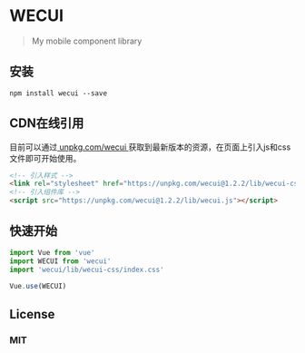 # WECUI

> My mobile component library 

## 安装
```node
npm install wecui --save
```
## CDN在线引用

目前可以通过<a target="_blank" href="https://unpkg.com/wecui@1.2.2/"> unpkg.com/wecui </a>获取到最新版本的资源，在页面上引入js和css文件即可开始使用。


``` html
<!-- 引入样式 -->
<link rel="stylesheet" href="https://unpkg.com/wecui@1.2.2/lib/wecui-css/index.css">
<!-- 引入组件库 -->
<script src="https://unpkg.com/wecui@1.2.2/lib/wecui.js"></script>
```

## 快速开始

``` javascript
import Vue from 'vue'
import WECUI from 'wecui'
import 'wecui/lib/wecui-css/index.css'

Vue.use(WECUI)
```
## License

### MIT